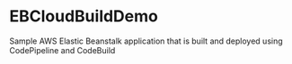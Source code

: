 # EBCloudBuildDemo

Sample AWS Elastic Beanstalk application that is built and deployed using CodePipeline and CodeBuild
